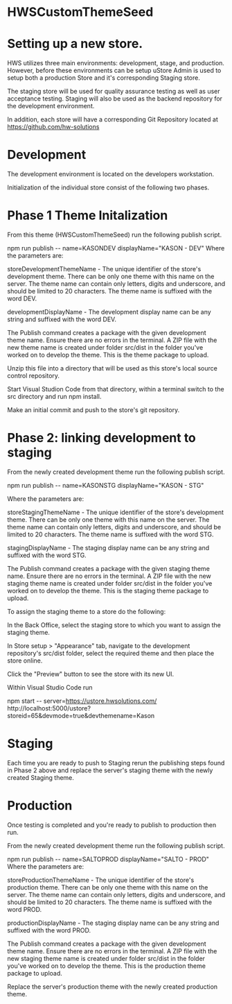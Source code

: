 # HWSCustomThemeSeed

# Setting up a new store.

HWS utilizes three main environments: development, stage, and production.
However, before these environments can be setup uStore Admin is used to setup both a production Store and it's corresponding Staging store. 

The staging store will be used for quality assurance testing as well as user acceptance testing. Staging will also be used as the backend repository for the development environment.

In addition, each store will have a corresponding Git Repository located at https://github.com/hw-solutions


# Development
The development environment is located on the developers workstation. 

Initialization of the individual store consist of the following two phases.

# Phase 1 Theme Initalization

From this theme (HWSCustomThemeSeed) run the following publish script.

npm run publish -- name=KASONDEV displayName="KASON - DEV"
Where the parameters are:

storeDevelopmentThemeName - The unique identifier of the store's development theme. There can be only one theme with this name on the server. The theme name can contain only letters, digits and underscore, and should be limited to 20 characters. The theme name is suffixed with the word DEV. 

developmentDisplayName - The development display name can be any string and suffixed with the word DEV.

The Publish command creates a package with the given development theme name. Ensure there are no errors in the terminal. A ZIP file with the new theme name is created under folder src/dist in the folder you've worked on to develop the theme. This is the theme package to upload.

Unzip this file into a directory that will be used as this store's local source control repository.

Start Visual Studion Code from that directory, within a terminal switch to the src directory and run npm install.

Make an initial commit and push to the store's git repository. 


# Phase 2: linking development to staging 

From the newly created development theme run the following publish script.

npm run publish -- name=KASONSTG displayName="KASON - STG"



Where the parameters are:

storeStagingThemeName - The unique identifier of the store's development theme. There can be only one theme with this name on the server. The theme name can contain only letters, digits and underscore, and should be limited to 20 characters. The theme name is suffixed with the word STG. 

stagingDisplayName - The staging display name can be any string and suffixed with the word STG.

The Publish command creates a package with the given staging theme name. Ensure there are no errors in the terminal. A ZIP file with the new staging theme name is created under folder src/dist in the folder you've worked on to develop the theme. This is the staging theme package to upload.

To assign the staging theme to a store do the following:

In the Back Office, select the staging store to which you want to assign the staging theme.

In Store setup > "Appearance" tab, navigate to the development repository's src/dist folder, select the required theme and then place the store online.

Click the "Preview" button to see the store with its new UI.

Within Visual Studio Code run

npm start -- server=https://ustore.hwsolutions.com/
http://localhost:5000/ustore?storeid=65&devmode=true&devthemename=Kason


# Staging
Each time you are ready to push to Staging rerun the publishing steps found in Phase 2 above and replace the server's staging theme with the newly created Staging theme. 


# Production
Once testing is completed and you're ready to publish to production then run.  

From the newly created development theme run the following publish script.


npm run publish -- name=SALTOPROD displayName="SALTO - PROD"
Where the parameters are:

storeProductionThemeName - The unique identifier of the store's production theme. There can be only one theme with this name on the server. The theme name can contain only letters, digits and underscore, and should be limited to 20 characters. The theme name is suffixed with the word PROD. 

productionDisplayName - The staging display name can be any string and suffixed with the word PROD.

The Publish command creates a package with the given development theme name. Ensure there are no errors in the terminal. A ZIP file with the new staging theme name is created under folder src/dist in the folder you've worked on to develop the theme. This is the production theme package to upload.

Replace the server's production theme with the newly created production theme. 